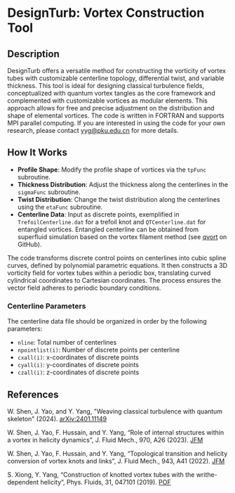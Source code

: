 # DesignTurb: Vortex Construction Tool

## Description
DesignTurb offers a versatile method for constructing the vorticity of vortex tubes with customizable centerline topology, differential twist, and variable thickness. This tool is ideal for designing classical turbulence fields, conceptualized with quantum vortex tangles as the core framework and complemented with customizable vortices as modular elements. This approach allows for free and precise adjustment on the distribution and shape of elemental vortices. The code is written in FORTRAN and supports MPI parallel computing. If you are interested in using the code for your own research, please contact yyg@pku.edu.cn for more details.

## How It Works
- **Profile Shape**: Modify the profile shape of vortices via the `tpFunc` subroutine.
- **Thickness Distribution**: Adjust the thickness along the centerlines in the `sigmaFunc` subroutine.
- **Twist Distribution**: Change the twist distribution along the centerlines using the `etaFunc` subroutine.
- **Centerline Data**: Input as discrete points, exemplified in `TrefoilCenterline.dat` for a trefoil knot and `QTCenterline.dat` for entangled vortices. Entangled centerline can be obtained from superfluid simulation based on the vortex filament method (see [qvort](https://github.com/abag/qvort) on GitHub).

The code transforms discrete control points on centerlines into cubic spline curves, defined by polynomial parametric equations. It then constructs a 3D vorticity field for vortex tubes within a periodic box, translating curved cylindrical coordinates to Cartesian coordinates. The process ensures the vector field adheres to periodic boundary conditions.

### Centerline Parameters
The centerline data file should be organized in order by the following parameters:
- `nline`: Total number of centerlines
- `npointlist(i)`: Number of discrete points per centerline
- `cxall(i)`: x-coordinates of discrete points
- `cyall(i)`: y-coordinates of discrete points
- `czall(i)`: z-coordinates of discrete points

## References
W. Shen, J. Yao, and Y. Yang, "Weaving classical turbulence with quantum skeleton" (2024). [arXiv:2401.11149](https://arxiv.org/abs/2401.11149)

W. Shen, J. Yao, F. Hussain, and Y. Yang, “Role of internal structures within a vortex in helicity dynamics”, J. Fluid Mech., 970, A26 (2023). [JFM](https://doi.org/10.1017/jfm.2023.620)

W. Shen, J. Yao, F. Hussain, and Y. Yang, “Topological transition and helicity conversion of	vortex knots and links”, J. Fluid Mech., 943, A41 (2022). [JFM](https://doi.org/10.1017/jfm.2022.464)

S. Xiong, Y. Yang, “Construction of knotted vortex tubes with the writhe-dependent helicity”, Phys. Fluids, 31, 047101 (2019). [POF](https://doi.org/10.1063/1.5088015)
